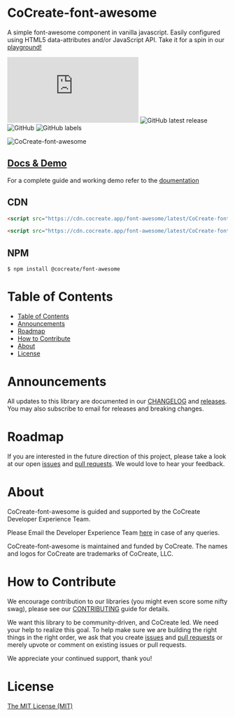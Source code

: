 # CoCreate-font-awesome

A simple font-awesome component in vanilla javascript. Easily configured using HTML5 data-attributes and/or JavaScript API. Take it for a spin in our [playground!](https://cocreate.app/docs/font-awesome)

![GitHub file size in bytes](https://img.shields.io/github/size/CoCreate-app/CoCreate-font-awesome/dist/CoCreate-font-awesome.min.js?label=minified%20size&style=for-the-badge)
![GitHub latest release](https://img.shields.io/github/v/release/CoCreate-app/CoCreate-font-awesome?style=for-the-badge)
![GitHub](https://img.shields.io/github/license/CoCreate-app/CoCreate-font-awesome?style=for-the-badge)
![GitHub labels](https://img.shields.io/github/labels/CoCreate-app/CoCreate-font-awesome/help%20wanted?style=for-the-badge)

![CoCreate-font-awesome](https://cdn.cocreate.app/docs/CoCreate-font-awesome.gif)

## [Docs & Demo](https://cocreate.app/docs/font-awesome)

For a complete guide and working demo refer to the [doumentation](https://cocreate.app/docs/font-awesome)

## CDN

```html
<script src="https://cdn.cocreate.app/font-awesome/latest/CoCreate-font-awesome.min.js"></script>
```

```html
<script src="https://cdn.cocreate.app/font-awesome/latest/CoCreate-font-awesome.min.css"></script>
```

## NPM

```shell
$ npm install @cocreate/font-awesome
```

# Table of Contents

- [Table of Contents](#table-of-contents)
- [Announcements](#announcements)
- [Roadmap](#roadmap)
- [How to Contribute](#how-to-contribute)
- [About](#about)
- [License](#license)

<a name="announcements"></a>

# Announcements

All updates to this library are documented in our [CHANGELOG](https://github.com/CoCreate-app/CoCreate-font-awesome/blob/master/CHANGELOG.md) and [releases](https://github.com/CoCreate-app/CoCreate-font-awesome/releases). You may also subscribe to email for releases and breaking changes.

<a name="roadmap"></a>

# Roadmap

If you are interested in the future direction of this project, please take a look at our open [issues](https://github.com/CoCreate-app/CoCreate-font-awesome/issues) and [pull requests](https://github.com/CoCreate-app/CoCreate-font-awesome/pulls). We would love to hear your feedback.

<a name="about"></a>

# About

CoCreate-font-awesome is guided and supported by the CoCreate Developer Experience Team.

Please Email the Developer Experience Team [here](mailto:develop@cocreate.app) in case of any queries.

CoCreate-font-awesome is maintained and funded by CoCreate. The names and logos for CoCreate are trademarks of CoCreate, LLC.

<a name="contribute"></a>

# How to Contribute

We encourage contribution to our libraries (you might even score some nifty swag), please see our [CONTRIBUTING](https://github.com/CoCreate-app/CoCreate-font-awesome/blob/master/CONTRIBUTING.md) guide for details.

We want this library to be community-driven, and CoCreate led. We need your help to realize this goal. To help make sure we are building the right things in the right order, we ask that you create [issues](https://github.com/CoCreate-app/CoCreate-font-awesome/issues) and [pull requests](https://github.com/CoCreate-app/CoCreate-font-awesome/pulls) or merely upvote or comment on existing issues or pull requests.

We appreciate your continued support, thank you!

# License

[The MIT License (MIT)](https://github.com/CoCreate-app/CoCreate-font-awesome/blob/master/LICENSE)
